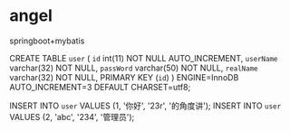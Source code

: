 # angel
springboot+mybatis



CREATE TABLE `user` (
  `id` int(11) NOT NULL AUTO_INCREMENT,
  `userName` varchar(32) NOT NULL,
  `passWord` varchar(50) NOT NULL,
  `realName` varchar(32) NOT NULL,
  PRIMARY KEY (`id`)
) ENGINE=InnoDB AUTO_INCREMENT=3 DEFAULT CHARSET=utf8;


INSERT INTO `user` VALUES (1, '你好', '23r', '的角度讲');
INSERT INTO `user` VALUES (2, 'abc', '234', '管理员');
